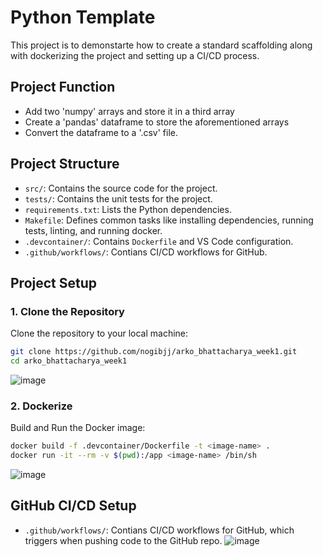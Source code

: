 # Python Template

This project is to demonstarte how to create a standard scaffolding along with dockerizing the project and setting up a CI/CD process.

## Project Function
- Add two 'numpy' arrays and store it in a third array
- Create a 'pandas' dataframe to store the aforementioned arrays
- Convert the dataframe to a '.csv' file.

## Project Structure

- `src/`: Contains the source code for the project.
- `tests/`: Contains the unit tests for the project.
- `requirements.txt`: Lists the Python dependencies.
- `Makefile`: Defines common tasks like installing dependencies, running tests, linting, and running docker.
- `.devcontainer/`: Contains `Dockerfile` and VS Code configuration.
- `.github/workflows/`: Contians CI/CD workflows for GitHub.

## Project Setup
### 1. Clone the Repository

Clone the repository to your local machine:

```bash
git clone https://github.com/nogibjj/arko_bhattacharya_week1.git
cd arko_bhattacharya_week1
```
![image](https://github.com/user-attachments/assets/6f4c2022-de01-4bb1-953e-3e5abd962457)


### 2. Dockerize

Build and Run the Docker image:

```bash
docker build -f .devcontainer/Dockerfile -t <image-name> .
docker run -it --rm -v $(pwd):/app <image-name> /bin/sh
```
![image](https://github.com/user-attachments/assets/c608288f-93a9-413c-89aa-b2541d4e9baf)

## GitHub CI/CD Setup
- `.github/workflows/`: Contians CI/CD workflows for GitHub, which triggers when pushing code to the GitHub repo.
![image](https://github.com/user-attachments/assets/bb697bc9-6578-48d6-872c-d2087a443e66)
  





